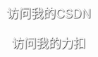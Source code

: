 <!-- 设置背景图片 -->
<div style="background-image: url('你的背景图片链接'); background-size: cover; height: 100vh; display: flex; justify-content: center; align-items: center; flex-direction: column; color: white; text-shadow: 1px 1px 2px black;">
  
  <!-- 添加CSDN链接 -->
  <a href="你的CSDN链接" style="font-size: 2em; color: white; text-decoration: none; margin: 20px;">访问我的CSDN</a>

  <!-- 添加力扣链接 -->
  <a href="你的力扣链接" style="font-size: 2em; color: white; text-decoration: none; margin: 20px;">访问我的力扣</a>

</div>
